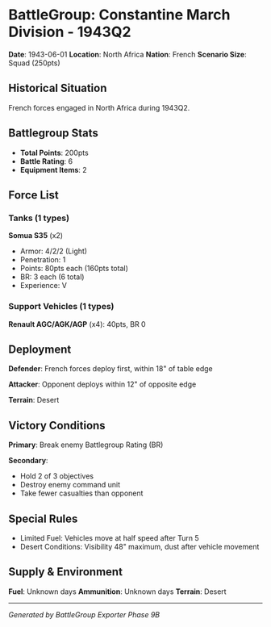 # BattleGroup: Constantine March Division - 1943Q2

**Date**: 1943-06-01
**Location**: North Africa
**Nation**: French
**Scenario Size**: Squad (250pts)

## Historical Situation

French forces engaged in North Africa during 1943Q2.

## Battlegroup Stats

- **Total Points**: 200pts
- **Battle Rating**: 6
- **Equipment Items**: 2

## Force List

### Tanks (1 types)

**Somua S35** (x2)
- Armor: 4/2/2 (Light)
- Penetration: 1
- Points: 80pts each (160pts total)
- BR: 3 each (6 total)
- Experience: V

### Support Vehicles (1 types)

**Renault AGC/AGK/AGP** (x4): 40pts, BR 0

## Deployment

**Defender**: French forces deploy first, within 18" of table edge

**Attacker**: Opponent deploys within 12" of opposite edge

**Terrain**: Desert

## Victory Conditions

**Primary**: Break enemy Battlegroup Rating (BR)

**Secondary**:
- Hold 2 of 3 objectives
- Destroy enemy command unit
- Take fewer casualties than opponent

## Special Rules

- Limited Fuel: Vehicles move at half speed after Turn 5
- Desert Conditions: Visibility 48" maximum, dust after vehicle movement

## Supply & Environment

**Fuel**: Unknown days
**Ammunition**: Unknown days
**Terrain**: Desert

---

*Generated by BattleGroup Exporter Phase 9B*

